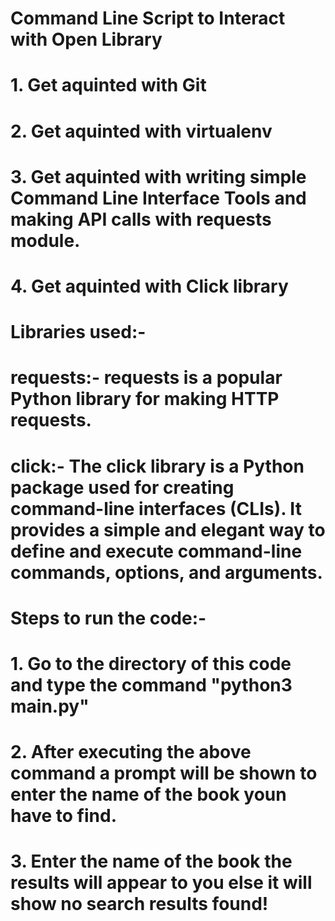 # Command Line Script to Interact with Open Library

# 1. Get aquinted with Git
# 2. Get aquinted with virtualenv 
# 3. Get aquinted with writing simple Command Line Interface Tools and making API calls with requests module. 
# 4. Get aquinted with Click library

# Libraries used:-

# requests:- requests is a popular Python library for making HTTP requests.
# click:- The click library is a Python package used for creating command-line interfaces (CLIs). It provides a simple and elegant way to define and execute command-line commands, options, and arguments.

# Steps to run the code:-
# 1. Go to the directory of this code and type the command "python3 main.py"
# 2. After executing the above command a prompt will be shown to enter the name of the book youn have to find.
# 3. Enter the name of the book the results will appear to you else it will show no search results found!